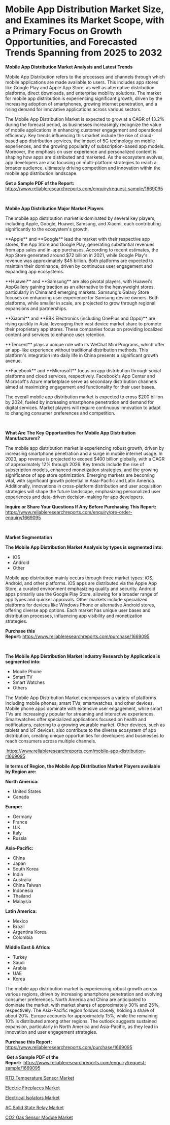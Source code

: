 <p><h1>Mobile App Distribution Market Size, and Examines its Market Scope, with a Primary Focus on Growth Opportunities, and Forecasted Trends Spanning from 2025 to 2032</h1></p><p><strong>Mobile App Distribution Market Analysis and Latest Trends</strong></p>
<p><p>Mobile App Distribution refers to the processes and channels through which mobile applications are made available to users. This includes app stores like Google Play and Apple App Store, as well as alternative distribution platforms, direct downloads, and enterprise mobility solutions. The market for mobile app distribution is experiencing significant growth, driven by the increasing adoption of smartphones, growing internet penetration, and a rising demand for innovative applications across various sectors.</p><p>The Mobile App Distribution Market is expected to grow at a CAGR of 13.2% during the forecast period, as businesses increasingly recognize the value of mobile applications in enhancing customer engagement and operational efficiency. Key trends influencing this market include the rise of cloud-based app distribution services, the impact of 5G technology on mobile experiences, and the growing popularity of subscription-based app models. Moreover, the emphasis on user experience and personalized content is shaping how apps are distributed and marketed. As the ecosystem evolves, app developers are also focusing on multi-platform strategies to reach a broader audience, ultimately driving competition and innovation within the mobile app distribution landscape.</p></p>
<p><strong>Get a Sample PDF of the Report:&nbsp;</strong> <a href="https://www.reliableresearchreports.com/enquiry/request-sample/1669095?utm_campaign=2219&utm_medium=2&utm_source=Github&utm_content=ia&utm_term=10032025&utm_id=mobile-app-distribution">https://www.reliableresearchreports.com/enquiry/request-sample/1669095</a></p>
<p>&nbsp;</p>
<p><strong>Mobile App Distribution Major Market Players</strong></p>
<p><p>The mobile app distribution market is dominated by several key players, including Apple, Google, Huawei, Samsung, and Xiaomi, each contributing significantly to the ecosystem's growth.</p><p>**Apple** and **Google** lead the market with their respective app stores, the App Store and Google Play, generating substantial revenues from app sales and in-app purchases. According to recent estimates, the App Store generated around $72 billion in 2021, while Google Play's revenue was approximately $45 billion. Both platforms are expected to maintain their dominance, driven by continuous user engagement and expanding app ecosystems.</p><p>**Huawei** and **Samsung** are also pivotal players, with Huawei's AppGallery gaining traction as an alternative to the heavyweight stores, particularly in China and emerging markets. Samsung's Galaxy Store focuses on enhancing user experience for Samsung device owners. Both platforms, while smaller in scale, are projected to grow through regional expansions and partnerships.</p><p>**Xiaomi** and **BBK Electronics (including OnePlus and Oppo)** are rising quickly in Asia, leveraging their vast device market share to promote their proprietary app stores. These companies focus on providing localized content and services to enhance user retention.</p><p>**Tencent** plays a unique role with its WeChat Mini Programs, which offer an app-like experience without traditional distribution methods. This platform's integration into daily life in China presents a significant growth avenue.</p><p>**Facebook** and **Microsoft** focus on app distribution through social platforms and cloud services, respectively. Facebook's App Center and Microsoft's Azure marketplace serve as secondary distribution channels aimed at maximizing engagement and functionality for their user bases.</p><p>The overall mobile app distribution market is expected to cross $200 billion by 2024, fueled by increasing smartphone penetration and demand for digital services. Market players will require continuous innovation to adapt to changing consumer preferences and competition.</p></p>
<p>&nbsp;</p>
<p><strong>What Are The Key Opportunities For Mobile App Distribution Manufacturers?</strong></p>
<p><p>The mobile app distribution market is experiencing robust growth, driven by increasing smartphone penetration and a surge in mobile internet usage. In 2023, app revenue is projected to exceed $400 billion globally, with a CAGR of approximately 12% through 2026. Key trends include the rise of subscription models, enhanced monetization strategies, and the growing significance of app store optimization. Emerging markets are becoming vital, with significant growth potential in Asia-Pacific and Latin America. Additionally, innovations in cross-platform distribution and user acquisition strategies will shape the future landscape, emphasizing personalized user experiences and data-driven decision-making for app developers.</p></p>
<p><strong>Inquire or Share Your Questions If Any Before Purchasing This Report:</strong> <a href="https://www.reliableresearchreports.com/enquiry/pre-order-enquiry/1669095?utm_campaign=2219&utm_medium=2&utm_source=Github&utm_content=ia&utm_term=10032025&utm_id=mobile-app-distribution">https://www.reliableresearchreports.com/enquiry/pre-order-enquiry/1669095</a></p>
<p>&nbsp;</p>
<p><strong>Market Segmentation</strong></p>
<p><strong>The Mobile App Distribution Market Analysis by types is segmented into:</strong></p>
<p><ul><li>iOS</li><li>Android</li><li>Other</li></ul></p>
<p><p>Mobile app distribution mainly occurs through three market types: iOS, Android, and other platforms. iOS apps are distributed via the Apple App Store, a curated environment emphasizing quality and security. Android apps primarily use the Google Play Store, allowing for a broader range of app types and quicker approvals. Other markets include specialized platforms for devices like Windows Phone or alternative Android stores, offering diverse app options. Each market has unique user bases and distribution processes, influencing app visibility and monetization strategies.</p></p>
<p><strong>Purchase this Report:&nbsp;</strong><a href="https://www.reliableresearchreports.com/purchase/1669095?utm_campaign=2219&utm_medium=2&utm_source=Github&utm_content=ia&utm_term=10032025&utm_id=mobile-app-distribution">https://www.reliableresearchreports.com/purchase/1669095</a></p>
<p>&nbsp;</p>
<p><strong>The Mobile App Distribution Market Industry Research by Application is segmented into:</strong></p>
<p><ul><li>Mobile Phone</li><li>Smart TV</li><li>Smart Watches</li><li>Others</li></ul></p>
<p><p>The Mobile App Distribution Market encompasses a variety of platforms including mobile phones, smart TVs, smartwatches, and other devices. Mobile phone apps dominate with extensive user engagement, while smart TVs are increasingly popular for streaming and interactive experiences. Smartwatches offer specialized applications focused on health and notifications, catering to a growing wearable market. Other devices, such as tablets and IoT devices, also contribute to the diverse ecosystem of app distribution, creating unique opportunities for developers and businesses to reach consumers across multiple channels.</p></p>
<p><a href="https://www.reliableresearchreports.com/mobile-app-distribution-r1669095?utm_campaign=2219&utm_medium=2&utm_source=Github&utm_content=ia&utm_term=10032025&utm_id=mobile-app-distribution">&nbsp;https://www.reliableresearchreports.com/mobile-app-distribution-r1669095</a></p>
<p><strong>In terms of Region, the Mobile App Distribution Market Players available by Region are:</strong></p>
<p>
    <p> <strong> North America: </strong>
        <ul>
            <li>United States</li>
            <li>Canada</li>
        </ul>
        </p> 
    <p> <strong> Europe: </strong>
        <ul>
            <li>Germany</li>
            <li>France</li>
            <li>U.K.</li>
            <li>Italy</li>
            <li>Russia</li>
        </ul>
        </p> 
    <p> <strong> Asia-Pacific: </strong>
        <ul>
            <li>China</li>
            <li>Japan</li>
            <li>South Korea</li>
            <li>India</li>
            <li>Australia</li>
            <li>China Taiwan</li>
            <li>Indonesia</li>
            <li>Thailand</li>
            <li>Malaysia</li>
        </ul>
        </p> 
    <p> <strong> Latin America: </strong>
        <ul>
            <li>Mexico</li>
            <li>Brazil</li>
            <li>Argentina Korea</li>
            <li>Colombia</li>
        </ul>
        </p> 
    <p> <strong> Middle East & Africa: </strong>
        <ul>
            <li>Turkey</li>
            <li>Saudi</li>
            <li>Arabia</li>
            <li>UAE</li>
            <li>Korea</li>
        </ul>
    </p>
    </p>
<p><p>The mobile app distribution market is experiencing robust growth across various regions, driven by increasing smartphone penetration and evolving consumer preferences. North America and China are anticipated to dominate the market, with market shares of approximately 30% and 25%, respectively. The Asia-Pacific region follows closely, holding a share of about 20%. Europe accounts for approximately 15%, while the remaining 10% is distributed among other regions. The outlook suggests sustained expansion, particularly in North America and Asia-Pacific, as they lead in innovation and user engagement strategies.</p></p>
<p><strong>Purchase this Report: </strong><a href="https://www.reliableresearchreports.com/purchase/1669095?utm_campaign=2219&utm_medium=2&utm_source=Github&utm_content=ia&utm_term=10032025&utm_id=mobile-app-distribution">https://www.reliableresearchreports.com/purchase/1669095</a></p>
<p>&nbsp;<strong>Get a Sample PDF of the Report:&nbsp;&nbsp;</strong><a href="https://www.reliableresearchreports.com/enquiry/request-sample/1669095?utm_campaign=2219&utm_medium=2&utm_source=Github&utm_content=ia&utm_term=10032025&utm_id=mobile-app-distribution">https://www.reliableresearchreports.com/enquiry/request-sample/1669095</a></p>
<p><strong></strong></p>
<p><p><a href="https://www.linkedin.com/pulse/rtd-temperature-sensor-market-outlook-share-analysis-growth-pxgsc?utm_campaign=2219&utm_medium=2&utm_source=Github&utm_content=ia&utm_term=10032025&utm_id=mobile-app-distribution">RTD Temperature Sensor Market</a></p><p><a href="https://www.linkedin.com/pulse/forecasting-electric-fireplaces-market-2025-2032-report-technology-cvfqe?utm_campaign=2219&utm_medium=2&utm_source=Github&utm_content=ia&utm_term=10032025&utm_id=mobile-app-distribution">Electric Fireplaces Market</a></p><p><a href="https://www.linkedin.com/pulse/electrical-isolators-market-outlook-2025-2032-trends-size-kqh3c?utm_campaign=2219&utm_medium=2&utm_source=Github&utm_content=ia&utm_term=10032025&utm_id=mobile-app-distribution">Electrical Isolators Market</a></p><p><a href="https://www.linkedin.com/pulse/revenue-demand-forecast-ac-solid-state-relay-industry-projected-pvyue?utm_campaign=2219&utm_medium=2&utm_source=Github&utm_content=ia&utm_term=10032025&utm_id=mobile-app-distribution">AC Solid State Relay Market</a></p><p><a href="https://www.linkedin.com/pulse/co2-gas-sensor-module-market-expected-see-rapid-expansion-mdate?utm_campaign=2219&utm_medium=2&utm_source=Github&utm_content=ia&utm_term=10032025&utm_id=mobile-app-distribution">CO2 Gas Sensor Module Market</a></p></p>